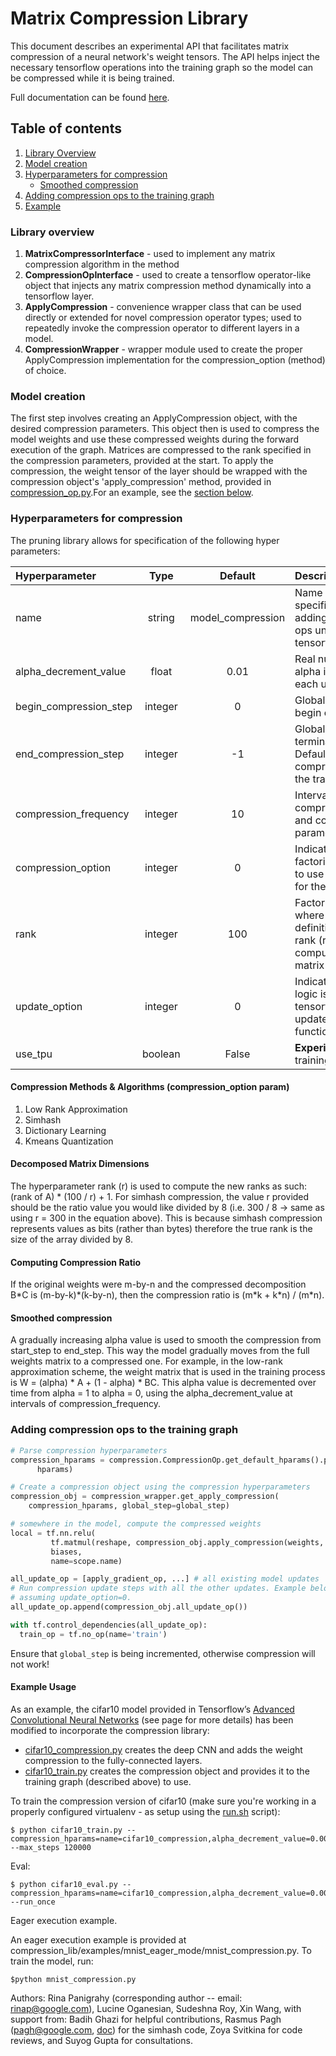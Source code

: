 # Matrix Compression Library

This document describes an experimental API that facilitates matrix compression
of a neural network's weight tensors. The API helps inject the necessary
tensorflow operations into the training graph so the model can be compressed
while it is being trained.

Full documentation can be found
[here](https://drive.google.com/file/d/1843aNpKx_rznpuh9AmEshgAKmISVdpJY/view).

## Table of contents

1.  [Library Overview](#library-overview)
2.  [Model creation](#model-creation)
3.  [Hyperparameters for compression](#hyperparameters)
    -   [Smoothed compression](#smoothed-compression)
4.  [Adding compression ops to the training graph](#adding-compression-ops)
5.  [Example](#example)

### Library overview <a name="library-overview"></a>

1.  **MatrixCompressorInterface** - used to implement any matrix compression
    algorithm in the method
2.  **CompressionOpInterface** - used to create a tensorflow operator-like
    object that injects any matrix compression method dynamically into a
    tensorflow layer.
3.  **ApplyCompression** - convenience wrapper class that can be used directly
    or extended for novel compression operator types; used to repeatedly invoke
    the compression operator to different layers in a model.
4.  **CompressionWrapper** - wrapper module used to create the proper
    ApplyCompression implementation for the compression_option (method) of
    choice.

### Model creation <a name="model-creation"></a>

The first step involves creating an ApplyCompression object, with the desired
compression parameters. This object then is used to compress the model weights
and use these compressed weights during the forward execution of the graph.
Matrices are compressed to the rank specified in the compression parameters,
provided at the start. To apply the compression, the weight tensor of the layer
should be wrapped with the compression object's 'apply_compression' method,
provided in
[compression_op.py](https://github.com/google-research/google-research/tree/master/graph_compression/compression_lib/compression_op.py).For
an example, see the [section below](#adding-compression-ops).

### Hyperparameters for compression <a name="hyperparameters"></a>

The pruning library allows for specification of the following hyper parameters:

Hyperparameter         | Type    | Default           | Description
:--------------------- | :-----: | :---------------: | :----------
name                   | string  | model_compression | Name of the compression specification. Used for adding summaries and ops under a common tensorflow name_scope.
alpha_decrement_value  | float   | 0.01              | Real number by which alpha is decremented at each update.
begin_compression_step | integer | 0                 | Global step at which to begin compression.
end_compression_step   | integer | -1                | Global step at which to terminate compression. Defaults to -1 implying compression continues till the training stops.
compression_frequency  | integer | 10                | Intervals at which compression is applied and compression parameters updated.
compression_option     | integer | 0                 | Indicates what type of factorization/compression to use (see the list below for the algorithm options).
rank                   | integer | 100               | Factorization rank (r), where if A = BC. See definition below of how rank (r) is used to compute final weights matrix dimensions.
update_option          | integer | 0                 | Indicates how update logic is being run: 0 - use tensorflow operations for updates; 1 - use python functions for updates.
use_tpu                | boolean | False             | **Experimental flag** - training using TPUs

#### Compression Methods & Algorithms (compression_option param)

1.  Low Rank Approximation
2.  Simhash
3.  Dictionary Learning
4.  Kmeans Quantization

#### Decomposed Matrix Dimensions

The hyperparameter rank (r) is used to compute the new ranks as such: (rank of
A) * (100 / r) + 1. For simhash compression, the value r provided should be the
ratio value you would like divided by 8 (i.e. 300 / 8 -> same as using r = 300
in the equation above). This is because simhash compression represents values as
bits (rather than bytes) therefore the true rank is the size of the array
divided by 8.

#### Computing Compression Ratio

If the original weights were m-by-n and the compressed decomposition B\*C is
(m-by-k)\*(k-by-n), then the compression ratio is (m\*k + k\*n) / (m\*n).

#### Smoothed compression <a name="smoothed-compression"></a>

A gradually increasing alpha value is used to smooth the compression from
start_step to end_step. This way the model gradually moves from the full weights
matrix to a compressed one. For example, in the low-rank approximation scheme,
the weight matrix that is used in the training process is W = (alpha) * A + (1 -
alpha) * BC. This alpha value is decremented over time from alpha = 1 to alpha =
0, using the alpha_decrement_value at intervals of compression_frequency.

### Adding compression ops to the training graph <a name="adding-compression-op"></a>

```python
# Parse compression hyperparameters
compression_hparams = compression.CompressionOp.get_default_hparams().parse(
      hparams)

# Create a compression object using the compression hyperparameters
compression_obj = compression_wrapper.get_apply_compression(
    compression_hparams, global_step=global_step)

# somewhere in the model, compute the compressed weights
local = tf.nn.relu(
         tf.matmul(reshape, compression_obj.apply_compression(weights, scope)) +
         biases,
         name=scope.name)

all_update_op = [apply_gradient_op, ...] # all existing model updates
# Run compression update steps with all the other updates. Example below is
# assuming update_option=0.
all_update_op.append(compression_obj.all_update_op())

with tf.control_dependencies(all_update_op):
  train_op = tf.no_op(name='train')
```

Ensure that `global_step` is being incremented, otherwise compression will not
work!

#### Example Usage <a name="example"></a>

As an example, the cifar10 model provided in Tensorflow’s
[Advanced Convolutional Neural Networks](https://www.tensorflow.org/tutorials/images/deep_cnn)
(see page for more details) has been modified to incorporate the compression
library:

*   [cifar10_compression.py](https://github.com/google-research/google-research/tree/master/graph_compression/compression_lib/examples/cifar10/cifar10_compression.py)
    creates the deep CNN and adds the weight compression to the fully-connected
    layers.
*   [cifar10_train.py](https://github.com/google-research/google-research/tree/master/graph_compression/compression_lib/examples/cifar10/cifar10_train.py)
    creates the compression object and provides it to the training graph
    (described above) to use.

To train the compression version of cifar10 (make sure you're working in a
properly configured virtualenv - as setup using the
[run.sh](https://github.com/google-research/google-research/tree/master/graph_compression/run.sh)
script):

```shell
$ python cifar10_train.py --compression_hparams=name=cifar10_compression,alpha_decrement_value=0.005,begin_compression_step=40000,end_compression_step=100000,compression_frequency=100,compression_option=1,use_tpu=True,update_option=0,rank=200 --max_steps 120000
```

Eval:

```shell
$ python cifar10_eval.py --compression_hparams=name=cifar10_compression,alpha_decrement_value=0.005,begin_compression_step=40000,end_compression_step=100000,compression_frequency=100,compression_option=1,use_tpu=True,update_option=0,rank=200 --run_once
```

Eager execution example.

An eager execution example is provided at compression_lib/examples/mnist_eager_mode/mnist_compression.py. To train the model, run:

```shell
$python mnist_compression.py
```



Authors: Rina Panigrahy (corresponding author -- email: rinap@google.com),
Lucine Oganesian, Sudeshna Roy, Xin Wang, with support from: Badih Ghazi for helpful contributions, Rasmus Pagh (pagh@google.com,
[doc](https://drive.google.com/file/d/10TWVnHExdWdQ8DyPELV18Rq92zutSzp9/view?usp=sharing))
for the simhash code, Zoya Svitkina for code reviews, and Suyog Gupta for
consultations.
